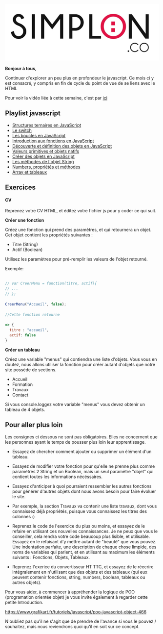 ![image alt text](image_0.jpg)

**Bonjour à tous,**

Continuer d'explorer un peu plus en profondeur le javascript. Ce mois ci y est consacré, y compris en fin de cycle du point de vue de se liens avec le HTML

Pour voir la vidéo liée à cette semaine, c'est par [ici](https://www.youtube.com/watch?v=Ht49mt9TDQg)

## Playlist javascript


* [Structures ternaires en JavaScript](https://www.youtube.com/watch?v=SCPhXNMt79I&index=14&list=PLwLsbqvBlImFB8AuT6ENIg-s87ys4yGWI)
* [Le switch](https://www.youtube.com/watch?v=pkqoAfJkLao&list=PLwLsbqvBlImFB8AuT6ENIg-s87ys4yGWI&index=15)
* [Les boucles en JavaScript](https://www.youtube.com/watch?v=z5PO4uGT2Gg&index=16&list=PLwLsbqvBlImFB8AuT6ENIg-s87ys4yGWI)
* [Introduction aux fonctions en JavaScript](https://www.youtube.com/watch?v=JqzEfz1gsVo&list=PLwLsbqvBlImFB8AuT6ENIg-s87ys4yGWI&index=17)
* [Découverte et définition des objets en JavaScript](https://www.youtube.com/watch?v=9KAZQQoGhYE&list=PLwLsbqvBlImFB8AuT6ENIg-s87ys4yGWI&index=18)
* [Valeurs primitives et objets natifs](https://www.youtube.com/watch?v=w6dXNYW7BTY&list=PLwLsbqvBlImFB8AuT6ENIg-s87ys4yGWI&index=19)
* [Créer des objets en JavaScript](https://www.youtube.com/watch?v=AgKYCm6df6o&list=PLwLsbqvBlImFB8AuT6ENIg-s87ys4yGWI&index=20)
* [Les méthodes de l'objet String](https://www.youtube.com/watch?v=ep4-dpA-pUw&list=PLwLsbqvBlImFB8AuT6ENIg-s87ys4yGWI&index=21)
* [Numbers, propriétés et méthodes](https://www.youtube.com/watch?v=DqkPxkpj3gU&list=PLwLsbqvBlImFB8AuT6ENIg-s87ys4yGWI&index=22)
* [Array et tableaux](https://www.youtube.com/watch?v=U_yJypsGMeo&list=PLwLsbqvBlImFB8AuT6ENIg-s87ys4yGWI&index=23)



## Exercices

#### CV

Reprenez votre CV HTML, et éditez votre fichier js pour y coder ce qui suit.

**Créer une fonction**

Créez une fonction qui prend des paramètres, et qui retournera un objet. Cet objet contient les propriétés suivantes :

* Titre (String)
* Actif (Boolean)

Utilisez les paramètres pour pré-remplir les valeurs de l'objet retourné.

  Exemple:

```javascript

// var CreerMenu = function(titre, actif){
// ...
// };

CreerMenu("Accueil", false);

//Cette fonction retourne

=> {
  titre : "accueil",
  actif: false
}
```
**Créer un tableau**

Créez une variable "menus" qui contiendra une liste d'objets. Vous vous en doutez, nous allons utiliser la fonction pour créer autant d'objets que notre site possède de sections.

* Accueil
* Formation
* Travaux
* Contact

Si vous console.loggez votre variable "menus" vous devez obtenir un tableau de 4 objets.

## Pour aller plus loin

Les consignes ci dessous ne sont pas obligatoires. Elles ne concernent que les personnes ayant le temps de pousser plus loin leur apprentissage.

* Essayez de chercher comment ajouter ou supprimer un élément d'un tableau.

* Essayez de modifier votre fonction pour qu'elle ne prenne plus comme paramètres 2 String et un Boolean, mais un seul paramètre "objet" qui contient toutes les informations nécéssaires.

* Essayez d'anticiper à quoi pourraient ressembler les autres fonctions pour générer d'autres objets dont nous avons besoin pour faire évoluer le site.

* Par exemple, la section Travaux va contenir une liste travaux, dont vous connaissez déjà propriétés, puisque vous connaissez les titres des colonnes :)

* Reprenez le code de l'exercice du plus ou moins, et essayez de le refaire en utilisant ces nouvelles connaissances. Je ne peux que vous le conseiller, cela rendra votre code beaucoup plus lisible, et utilisable. Essayez en le refaisant d'y mettre autant de "beauté" que vous pouvez. Une indentation parfaite, une description de chaque chose limpide, des noms de variables qui parlent, et en utilisant au maximum les éléments suivants : Fonctions, Objets, Tableaux.

* Reprenez l'exerice du convertisseur HT TTC, et essayez de le réecrire intégralement en n'utilisant que des objets et des tableaux (qui eux peuvent contenir fonctions, string, numbers, boolean, tableaux ou autres objets).

Pour vous aider, à commencer à appréhender la logique de POO (programation orientée objet) je vous invite également à regarder cette petite Introduction.

https://www.grafikart.fr/tutoriels/javascript/poo-javascript-object-466

N'oubliez pas qu'il ne s'agit que de prendre de l'avance si vous le pouvez / souhaitez, mais nous reviendrons quoi qu'il en soit sur ce concept.
